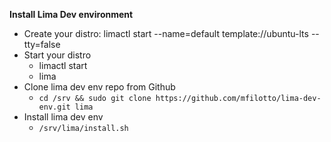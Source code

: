 **Install Lima Dev environment**
- Create your distro: limactl start --name=default template://ubuntu-lts --tty=false
- Start your distro
  - limactl start
  - lima
- Clone lima dev env repo from Github
    - `cd /srv && sudo git clone https://github.com/mfilotto/lima-dev-env.git lima`
- Install lima dev env
    - `/srv/lima/install.sh`
